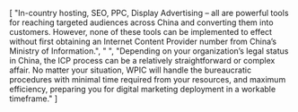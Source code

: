 [
    "In-country hosting, SEO, PPC, Display Advertising – all are powerful tools for reaching targeted audiences across China and converting them into customers. However, none of these tools can be implemented to effect without first obtaining an Internet Content Provider number from China’s Ministry of Information.",
    " ",
    "Depending on your organization’s legal status in China, the ICP process can be a relatively straightforward or complex affair. No matter your situation, WPIC will handle the bureaucratic procedures with minimal time required from your resources, and maximum efficiency, preparing you for digital marketing deployment in a workable timeframe."
]